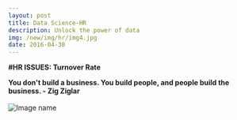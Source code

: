 ```yaml
---
layout: post
title: Data Science-HR
description: Unlock the power of data
img: /new/img/hr/img4.jpg
date: 2016-04-30
---
```


**#HR ISSUES: Turnover Rate**

**You don't build a business. You build people, and people build the business. - Zig Ziglar**
<Br>
  <Br>
![Image name](https://static1.squarespace.com/static/5144a1bde4b033f38036b7b9/t/56ab72ebbe7b96fafe9303f5/1454076676264/)
    
